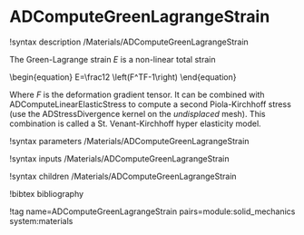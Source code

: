 # ADComputeGreenLagrangeStrain

!syntax description /Materials/ADComputeGreenLagrangeStrain

The Green-Lagrange strain $E$ is a non-linear total strain

\begin{equation}
  E=\frac12 \left(F^TF-1\right)
\end{equation}

Where $F$ is the deformation gradient tensor. It can be combined with
ADComputeLinearElasticStress to compute a second Piola-Kirchhoff stress (use the
ADStressDivergence kernel on the *undisplaced* mesh). This combination is
called a St. Venant-Kirchhoff hyper elasticity model.

!syntax parameters /Materials/ADComputeGreenLagrangeStrain

!syntax inputs /Materials/ADComputeGreenLagrangeStrain

!syntax children /Materials/ADComputeGreenLagrangeStrain

!bibtex bibliography

!tag name=ADComputeGreenLagrangeStrain pairs=module:solid_mechanics system:materials
